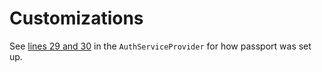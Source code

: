 # Customizations

See [lines 29 and 30](https://github.com/jmschneider/nuxt-laravel-passport-example/blob/master/laravel/app/Providers/AuthServiceProvider.php#L29-L30) in the `AuthServiceProvider` for how passport was set up.
